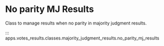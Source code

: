 # No parity MJ Results

Class to manage results when no parity in majority judgment results.

::: apps.votes_results.classes.majority_judgment_results.no_parity_mj_results